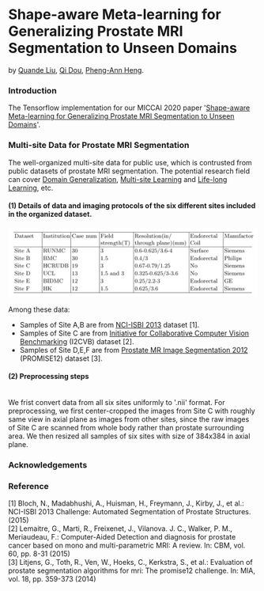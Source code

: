 # Shape-aware Meta-learning for Generalizing Prostate MRI Segmentation to Unseen Domains
by [Quande Liu](https://github.com/liuquande), [Qi Dou](http://www.cse.cuhk.edu.hk/~qdou/), [Pheng-Ann Heng](http://www.cse.cuhk.edu.hk/~pheng/). 

### Introduction

The Tensorflow implementation for our MICCAI 2020 paper '[Shape-aware Meta-learning for Generalizing Prostate MRI Segmentation to Unseen Domains](https://github.com/liuquande/SAML)'. 

### Multi-site Data for Prostate MRI Segmentation
The well-organized multi-site data for public use, which is contrusted from public datasets of prostate MRI segmentation. The potential research field can cover [Domain Generalization](https://github.com/liuquande/SAML), [Multi-site Learning](https://arxiv.org/abs/2002.03366) and [Life-long Learning](https://arxiv.org/abs/1805.10170), etc.

#### (1) Details of data and imaging protocols of the six different sites included in the organized dataset.

<center><img src="protocol.png" class="centerImage" width="700"/></center>

Among these data:
* Samples of Site A,B are from [NCI-ISBI 2013](https://wiki.cancerimagingarchive.net/display/Public/NCI-ISBI+2013+Challenge+-+Automated+Segmentation+of+Prostate+Structures) dataset [1].
* Samples of Site C are from [Initiative  for  Collaborative  Computer  Vision  Benchmarking](https://i2cvb.github.io/) (I2CVB) dataset [2].
* Samples of Site D,E,F are from [Prostate MR Image Segmentation 2012](https://promise12.grand-challenge.org/) (PROMISE12) dataset [3].

#### (2) Preprocessing steps

<br> We frist convert data from all six sites uniformly to '.nii' format. For preprocessing, we first center-cropped the images from Site C with roughly same view  in axial plane as images from other sites, since the raw images of Site C are scanned from whole body rather than prostate surrounding area. We then resized all samples of six sites with size of 384x384 in axial plane.

### Acknowledgements

### Reference
\[1\] Bloch, N., Madabhushi, A., Huisman, H., Freymann, J., Kirby, J., et al.: NCI-ISBI 2013 Challenge: Automated Segmentation of Prostate Structures. (2015)
<br> \[2\] Lemaitre, G., Marti, R., Freixenet, J., Vilanova. J. C., Walker, P. M., Meriaudeau, F.: Computer-Aided Detection and diagnosis for prostate cancer based on mono and multi-parametric MRI: A review. In: CBM, vol. 60, pp. 8-31 (2015)
<br> \[3\] Litjens, G., Toth, R., Ven, W., Hoeks, C., Kerkstra, S., et al.: Evaluation of prostate segmentation algorithms for mri: The promise12 challenge. In: MIA, vol. 18, pp. 359-373 (2014)
